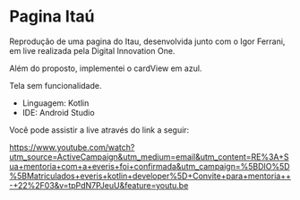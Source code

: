 # Pagina Itaú
Reprodução de uma pagina do Itau, desenvolvida junto com o Igor Ferrani, em live realizada pela Digital Innovation One.

Além do proposto, implementei o cardView em azul.

Tela sem funcionalidade.

* Linguagem: Kotlin
* IDE: Android Studio

Você pode assistir a live através do link a seguir:

<https://www.youtube.com/watch?utm_source=ActiveCampaign&utm_medium=email&utm_content=RE%3A+Sua+mentoria+com+a+everis+foi+confirmada&utm_campaign=%5BDIO%5D%5BMatriculados+everis+kotlin+developer%5D+Convite+para+mentoria++-+22%2F03&v=tpPdN7PJeuU&feature=youtu.be>
